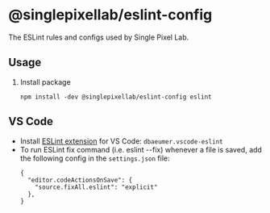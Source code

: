 # @singlepixellab/eslint-config

The ESLint rules and configs used by Single Pixel Lab.

## Usage

1. Install package
   ```
   npm install -dev @singlepixellab/eslint-config eslint
   ```

## VS Code

- Install [ESLint extension](https://marketplace.visualstudio.com/items?itemName=dbaeumer.vscode-eslint) for VS Code: `dbaeumer.vscode-eslint`
- To run ESLint fix command (i.e. eslint --fix) whenever a file is saved, add the following config in the `settings.json` file:
  ```
  {
    "editor.codeActionsOnSave": {
      "source.fixAll.eslint": "explicit"
    },
  }
  ```
